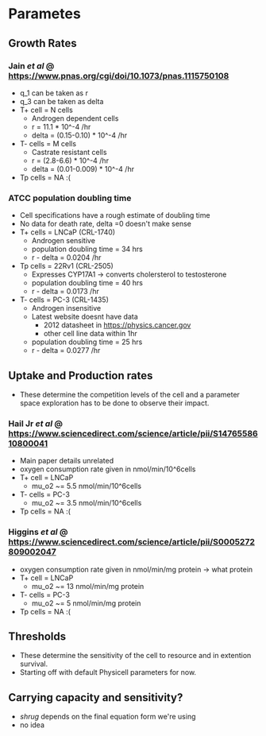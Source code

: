 # Parametes

## Growth Rates
### Jain _et al_ @ https://www.pnas.org/cgi/doi/10.1073/pnas.1115750108
- q_1 can be taken as r
- q_3 can be taken as delta
-  T+ cell = N cells
	- Androgen dependent cells
	- r = 11.1 * 10^-4 /hr
	- delta = (0.15-0.10) * 10^-4 /hr
- T- cells = M cells
	- Castrate resistant cells
	- r = (2.8-6.6) * 10^-4 /hr
	- delta = (0.01-0.009) * 10^-4 /hr 
- Tp cells = NA :(
### ATCC population doubling time
- Cell specifications have a rough estimate of doubling time
- No data for death rate, delta =0 doesn't make sense
- T+ cells = LNCaP (CRL-1740)
	- Androgen sensitive
	- population doubling time = 34 hrs 
	- r - delta = 0.0204 /hr
- Tp cells = 22Rv1 (CRL-2505)
	- Expresses CYP17A1 -> converts cholersterol to testosterone
	- population doubling time = 40 hrs 
	- r - delta = 0.0173 /hr
- T- cells = PC-3 (CRL-1435)
	- Androgen insensitive
	- Latest website doesnt have data
		- 2012 datasheet in https://physics.cancer.gov
		- other cell line data within 1hr 
	- population doubling time =  25 hrs
	- r - delta = 0.0277 /hr

## Uptake and Production rates
- These determine the competition levels of the cell and a parameter space exploration has to be done to observe their impact.
### Hail Jr _et al_ @ https://www.sciencedirect.com/science/article/pii/S1476558610800041
- Main paper details unrelated
- oxygen consumption rate given in nmol/min/10^6cells
-  T+ cell = LNCaP
	- mu_o2 ~= 5.5 nmol/min/10^6cells
- T- cells = PC-3
	- mu_o2 ~= 3.5 nmol/min/10^6cells
- Tp cells = NA :(
### Higgins _et al_ @ https://www.sciencedirect.com/science/article/pii/S0005272809002047
- oxygen consumption rate given in nmol/min/mg protein -> what protein 
-  T+ cell = LNCaP
	- mu_o2 ~= 13 nmol/min/mg protein
- T- cells = PC-3
	- mu_o2 ~= 5 nmol/min/mg protein
- Tp cells = NA :(
## Thresholds
- These determine the sensitivity of the cell to resource and in extention survival.
- Starting off with default Physicell parameters for now.

## Carrying capacity and sensitivity?
- *shrug* depends on the final equation form we're using
- no idea
